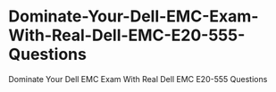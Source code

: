# Dominate-Your-Dell-EMC-Exam-With-Real-Dell-EMC-E20-555-Questions
Dominate Your Dell EMC Exam With Real Dell EMC E20-555 Questions
